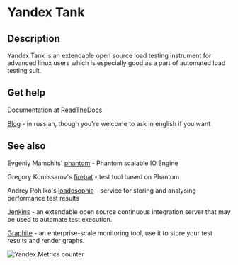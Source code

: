 # Yandex Tank
## Description
Yandex.Tank is an extendable open source load testing instrument for advanced linux users which is especially good as a part of automated load testing suit.

## Get help
Documentation at [ReadTheDocs](http://yandextank.readthedocs.org/en/latest/)

[Blog](http://clubs.ya.ru/yandex-tank/) - in russian, though you're welcome to ask in english if you want

## See also
Evgeniy Mamchits' [phantom](https://github.com/mamchits/phantom) - Phantom scalable IO Engine

Gregory Komissarov's [firebat](https://github.com/greggyNapalm/firebat-console) - test tool based on Phantom

Andrey Pohilko's [loadosophia](http://loadosophia.org/) - service for storing and analysing performance test results

[Jenkins](http://jenkins-ci.org/) - an extendable open source continuous integration server that may be used to automate test execution.

[Graphite](http://graphite.readthedocs.org/en/latest/overview.html) - an enterprise-scale monitoring tool, use it to store your test results and render graphs.

![Yandex.Metrics counter](https://mc.yandex.ru/watch/17743264)
 
